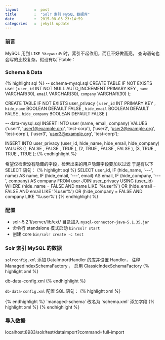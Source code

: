 ```yaml
---
layout       :  post
title        :  "Solr 索引 MySQL 数据库"
date         :  2015-08-03 23:14:59
categories   :  jekyll update
---
```

### 前言

MySQL 用到 `LIKE %keyword%` 时，索引不起作用，而且不好做高亮。
查询语句也会写的比较复杂。假设有以下table：

### Schema & Data

{% highlight sql %}
-- schema-mysql.sql
CREATE TABLE IF NOT EXISTS user (
  `user_id` INT NOT NULL AUTO_INCREMENT PRIMARY KEY ,
  `name` VARCHAR(30),
  `email` VARCHAR(30),
  `company` VARCHAR(30)
);

CREATE TABLE IF NOT EXISTS user_privacy (
  `user_id` INT PRIMARY KEY ,
  `hide_name` BOOLEAN DEFAULT FALSE ,
  `hide_email` BOOLEAN DEFAULT FALSE ,
  `hide_company` BOOLEAN DEFAULT FALSE
)

-- data-mysql.sql
INSERT INTO user (name, email, company) VALUES
  ('user1', 'user1@example.org', 'test-corp'),
  ('user2', 'user2@example.org', 'test-corp'),
  ('user3', 'user3@example.org', 'test-corp');

INSERT INTO user_privacy (user_id, hide_name, hide_email, hide_company) VALUES
  (1, FALSE , FALSE , TRUE ),
  (2, TRUE , FALSE , FALSE ),
  (3, TRUE , TRUE , TRUE );
{% endhighlight %}

希望仅检索没有隐藏的字段，检索出来的用户隐藏字段要加以过滤
于是有以下 SELECT 语句：
{% highlight sql %}
SELECT
  user_id,
  IF (hide_name, '---', name) AS name,
  IF (hide_email, '---', email) AS email,
  IF (hide_company, '---', company) AS company
FROM user JOIN user_privacy USING (user_id)
WHERE (hide_name = FALSE AND name LIKE '%user%')
  OR (hide_email = FALSE AND email LIKE '%user%')
  OR (hide_company = FALSE AND company LIKE '%user%')
{% endhighlight %}

### 配置

* solr-5.2.1/server/lib/ext/ 目录加入 `mysql-connector-java-5.1.35.jar`
* 命令行 standalone 模式启动 `bin/solr start`
* 创建 core `bin/solr create -c test`

### Solr 索引 MySQL 的数据
`solrconfig.xml` 添加 DataImportHandler 的库并设置 Handler， 注释 ManagedIndexSchemaFactory ， 启用 ClassicIndexSchemaFactory
{% highlight xml %}
<!-- solrconfig.xml  -->
  <lib dir="${solr.install.dir:../../../..}/dist/" regex="solr-dataimporthandler-.*\.jar" />

  <requestHandler name="/dataimport" class="solr.DataImportHandler">
    <lst name="defaults">
      <str name="config">db-data-config.xml</str>
    </lst>
  </requestHandler>

  <schemaFactory class="ClassicIndexSchemaFactory"/>
{% endhighlight %}

`db-data-config.xml` 配置 SQL 语句：
{% highlight xml %}
<!-- db-data-config.xml  -->
<dataConfig>
  <dataSource type="JdbcDataSource"
            driver="com.mysql.jdbc.Driver"
            url="jdbc:mysql://localhost:3306/spitter"
            user="root"
            password="root" /> 
  <document>
    <entity name="user" query="SELECT user_id,
                                 IF(hide_name, '---', name) AS name,
                                 IF(hide_email, '---', email) AS email,
                                 IF(hide_company, '---', company) AS company
                               FROM user LEFT JOIN user_privacy USING (user_id)">
        <field column="user_id" name="id" />
        <field column="name" name="name" />
        <field column="email" name="email" />
        <field column="company" name="company" />
    </entity>
  </document>
</dataConfig>
{% endhighlight %}
`managed-schema` 改名为 `schema.xml` 添加字段
{% highlight xml %}
<!-- schema.xml  -->
    <field name="name" type="string" indexed="true" stored="true" required="true"/>
    <field name="email" type="string" indexed="true" stored="true" required="true"/>
    <field name="company" type="string" indexed="true" stored="true" required="true"/>
{% endhighlight %}

### 导入数据

localhost:8983/solr/test/dataimport?command=full-import
